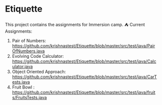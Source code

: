 # Etiquette
This project contains the assignments for Immersion camp. ⛺️ 
Current Assignments:
1. Pair of Numbers: https://github.com/krishnastest/Etiquette/blob/master/src/test/java/PairOfNumbers.java
2. Evolving Code Calculator: https://github.com/krishnastest/Etiquette/blob/master/src/test/java/Calculator.java
3. Object Oriented Approach: https://github.com/krishnastest/Etiquette/blob/master/src/test/java/CarTests.java
4. Fruit Bowl : https://github.com/krishnastest/Etiquette/blob/master/src/test/java/fruits/FruitsTests.java
